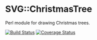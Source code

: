 # SVG::ChristmasTree

Perl module for drawing Christmas trees.

[![Build Status](https://github.com/davorg-cpan/svg-christmastree/actions/workflows/perltest.yml/badge.svg?branch=master)](https://github.com/davorg-cpan/svg-christmastree/actions/workflows/perltest.yml) [![Coverage Status](https://coveralls.io/repos/github/davorg-cpan/svg-christmastree/badge.svg?branch=master)](https://coveralls.io/github/davorg-cpan/svg-christmastree?branch=master)

